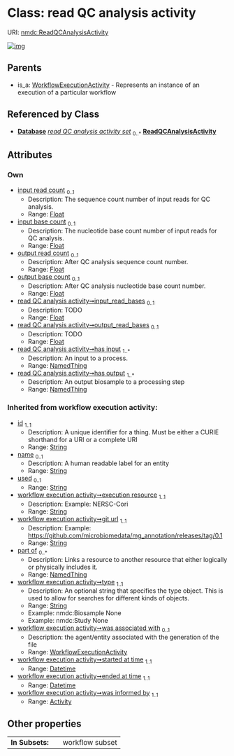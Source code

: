 
# Class: read QC analysis activity




URI: [nmdc:ReadQCAnalysisActivity](https://microbiomedata/meta/ReadQCAnalysisActivity)


[![img](https://yuml.me/diagram/nofunky;dir:TB/class/[WorkflowExecutionActivity],[NamedThing]<has%20output%201..*-%20[ReadQCAnalysisActivity&#124;input_read_count:float%20%3F;input_base_count:float%20%3F;output_read_count:float%20%3F;output_base_count:float%20%3F;input_read_bases:float%20%3F;output_read_bases:float%20%3F;execution_resource(i):string;git_url(i):string;type(i):string;started_at_time(i):datetime;ended_at_time(i):datetime;id(i):string;name(i):string%20%3F;used(i):string%20%3F],[NamedThing]<has%20input%201..*-%20[ReadQCAnalysisActivity],[Database]++-%20read%20QC%20analysis%20activity%20set%200..*>[ReadQCAnalysisActivity],[WorkflowExecutionActivity]^-[ReadQCAnalysisActivity],[NamedThing],[Database],[Activity])](https://yuml.me/diagram/nofunky;dir:TB/class/[WorkflowExecutionActivity],[NamedThing]<has%20output%201..*-%20[ReadQCAnalysisActivity&#124;input_read_count:float%20%3F;input_base_count:float%20%3F;output_read_count:float%20%3F;output_base_count:float%20%3F;input_read_bases:float%20%3F;output_read_bases:float%20%3F;execution_resource(i):string;git_url(i):string;type(i):string;started_at_time(i):datetime;ended_at_time(i):datetime;id(i):string;name(i):string%20%3F;used(i):string%20%3F],[NamedThing]<has%20input%201..*-%20[ReadQCAnalysisActivity],[Database]++-%20read%20QC%20analysis%20activity%20set%200..*>[ReadQCAnalysisActivity],[WorkflowExecutionActivity]^-[ReadQCAnalysisActivity],[NamedThing],[Database],[Activity])

## Parents

 *  is_a: [WorkflowExecutionActivity](WorkflowExecutionActivity.md) - Represents an instance of an execution of a particular workflow

## Referenced by Class

 *  **[Database](Database.md)** *[read QC analysis activity set](read_QC_analysis_activity_set.md)*  <sub>0..\*</sub>  **[ReadQCAnalysisActivity](ReadQCAnalysisActivity.md)**

## Attributes


### Own

 * [input read count](input_read_count.md)  <sub>0..1</sub>
     * Description: The sequence count number of input reads for QC analysis.
     * Range: [Float](types/Float.md)
 * [input base count](input_base_count.md)  <sub>0..1</sub>
     * Description: The nucleotide base count number of input reads for QC analysis.
     * Range: [Float](types/Float.md)
 * [output read count](output_read_count.md)  <sub>0..1</sub>
     * Description: After QC analysis sequence count number. 
     * Range: [Float](types/Float.md)
 * [output base count](output_base_count.md)  <sub>0..1</sub>
     * Description: After QC analysis nucleotide base count number.
     * Range: [Float](types/Float.md)
 * [read QC analysis activity➞input_read_bases](read_QC_analysis_activity_input_read_bases.md)  <sub>0..1</sub>
     * Description: TODO
     * Range: [Float](types/Float.md)
 * [read QC analysis activity➞output_read_bases](read_QC_analysis_activity_output_read_bases.md)  <sub>0..1</sub>
     * Description: TODO
     * Range: [Float](types/Float.md)
 * [read QC analysis activity➞has input](read_QC_analysis_activity_has_input.md)  <sub>1..\*</sub>
     * Description: An input to a process.
     * Range: [NamedThing](NamedThing.md)
 * [read QC analysis activity➞has output](read_QC_analysis_activity_has_output.md)  <sub>1..\*</sub>
     * Description: An output biosample to a processing step
     * Range: [NamedThing](NamedThing.md)

### Inherited from workflow execution activity:

 * [id](id.md)  <sub>1..1</sub>
     * Description: A unique identifier for a thing. Must be either a CURIE shorthand for a URI or a complete URI
     * Range: [String](types/String.md)
 * [name](name.md)  <sub>0..1</sub>
     * Description: A human readable label for an entity
     * Range: [String](types/String.md)
 * [used](used.md)  <sub>0..1</sub>
     * Range: [String](types/String.md)
 * [workflow execution activity➞execution resource](workflow_execution_activity_execution_resource.md)  <sub>1..1</sub>
     * Description: Example: NERSC-Cori
     * Range: [String](types/String.md)
 * [workflow execution activity➞git url](workflow_execution_activity_git_url.md)  <sub>1..1</sub>
     * Description: Example: https://github.com/microbiomedata/mg_annotation/releases/tag/0.1
     * Range: [String](types/String.md)
 * [part of](part_of.md)  <sub>0..\*</sub>
     * Description: Links a resource to another resource that either logically or physically includes it.
     * Range: [NamedThing](NamedThing.md)
 * [workflow execution activity➞type](workflow_execution_activity_type.md)  <sub>1..1</sub>
     * Description: An optional string that specifies the type object.  This is used to allow for searches for different kinds of objects.
     * Range: [String](types/String.md)
     * Example: nmdc:Biosample None
     * Example: nmdc:Study None
 * [workflow execution activity➞was associated with](workflow_execution_activity_was_associated_with.md)  <sub>0..1</sub>
     * Description: the agent/entity associated with the generation of the file
     * Range: [WorkflowExecutionActivity](WorkflowExecutionActivity.md)
 * [workflow execution activity➞started at time](workflow_execution_activity_started_at_time.md)  <sub>1..1</sub>
     * Range: [Datetime](types/Datetime.md)
 * [workflow execution activity➞ended at time](workflow_execution_activity_ended_at_time.md)  <sub>1..1</sub>
     * Range: [Datetime](types/Datetime.md)
 * [workflow execution activity➞was informed by](workflow_execution_activity_was_informed_by.md)  <sub>1..1</sub>
     * Range: [Activity](Activity.md)

## Other properties

|  |  |  |
| --- | --- | --- |
| **In Subsets:** | | workflow subset |


